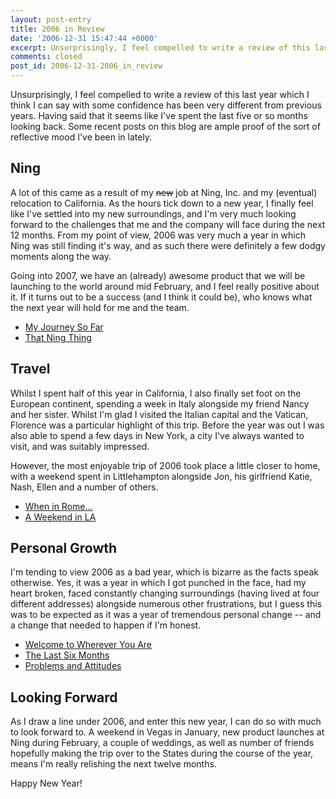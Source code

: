 ```yaml
---
layout: post-entry
title: 2006 in Review
date: '2006-12-31 15:47:44 +0000'
excerpt: Unsurprisingly, I feel compelled to write a review of this last year which I think I can say with some confidence has been very different from previous years.
comments: closed
post_id: 2006-12-31-2006_in_review
---
```

Unsurprisingly, I feel compelled to write a review of this last year which I think I can say with some confidence has been very different from previous years. Having said that it seems like I've spent the last five or so months looking back. Some recent posts on this blog are ample proof of the sort of reflective mood I've been in lately.

## Ning
A lot of this came as a result of my <del>new</del> job at Ning, Inc. and my (eventual) relocation to California. As the hours tick down to a new year, I finally feel like I've settled into my new surroundings, and I'm very much looking forward to the challenges that me and the company will face during the next 12 months. From my point of view, 2006 was very much a year in which Ning was still finding it's way, and as such there were definitely a few dodgy moments along the way.

Going into 2007, we have an (already) awesome product that we will be launching to the world around mid February, and I feel really positive about it. If it turns out to be a success (and I think it could be), who knows what the next year will hold for me and the team.

* [My Journey So Far](/2006/01/the_journey_so_far/)
* [That Ning Thing](/2006/02/that_ning_thing/)

## Travel
Whilst I spent half of this year in California, I also finally set foot on the European continent, spending a week in Italy alongside my friend Nancy and her sister. Whilst I'm glad I visited the Italian capital and the Vatican, Florence was a particular highlight of this trip. Before the year was out I was also able to spend a few days in New York, a city I've always wanted to visit, and was suitably impressed.

However, the most enjoyable trip of 2006 took place a little closer to home, with a weekend spent in Littlehampton alongside Jon, his girlfriend Katie, Nash, Ellen and a number of others.

* [When in Rome...](/2006/07/when_in_rome/)
* [A Weekend in LA](/2006/08/a_weekend_in_la/)

## Personal Growth
I'm tending to view 2006 as a bad year, which is bizarre as the facts speak otherwise. Yes, it was a year in which I got punched in the face, had my heart broken, faced constantly changing surroundings (having lived at four different addresses) alongside numerous other frustrations, but I guess this was to be expected as it was a year of tremendous personal change -- and a change that needed to happen if I'm honest.

* [Welcome to Wherever You Are](/2006/08/welcome_to_wherever_you_are/)
* [The Last Six Months](/2006/09/the_last_six_months/)
* [Problems and Attitudes](/2006/11/problems_and_attitudes/)

## Looking Forward
As I draw a line under 2006, and enter this new year, I can do so with much to look forward to. A weekend in Vegas in January, new product launches at Ning during February, a couple of weddings, as well as number of friends hopefully making the trip over to the States during the course of the year, means I'm really relishing the next twelve months.

Happy New Year!